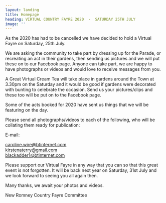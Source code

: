 ```yaml
---
layout: landing
title: Homepage
heading: VIRTUAL COUNTRY FAYRE 2020  -  SATURDAY 25TH JULY
image: ''
---
```

As the 2020 has had to be cancelled we have decided to hold a Virtual Fayre on Saturday, 25th July.

We are asking the community to take part by dressing up for the Parade, or recreating an act in their gardens, then sending us pictures and we will put these on to our Facebook page.  Anyone can take part, we are happy to have photographs or videos and would love to receive messages from you.

A Great Virtual Cream Tea will take place in gardens around the Town at 3.30pm on the Saturday and it would be good if gardens were decorated with bunting to celebrate the occasion.  Send us your pictures/clips and these too will be put on to the Facebook page.

Some of the acts booked for 2020 have sent us things that we will be featuring on the day.

Please send all photographs/videos to each of the following, who will be collating them ready for publication:

E-mail:

caroline.wire@btinternet.com\
kirstenaterry@gmail.com\
blackadder1@btinternet.com

Please support our Virtual Fayre in any way that you can so that this great event is not forgotten.  It will be back next year on Saturday, 31st July and we look forward to seeing you all again then.

Many thanks, we await your photos and videos.

New Romney Country Fayre Committee
